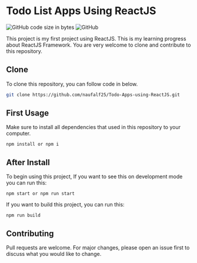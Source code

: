 # Todo List Apps Using ReactJS

![GitHub code size in bytes](https://img.shields.io/github/languages/code-size/naufalf25/Todo-Apps-using-ReactJS) ![GitHub](https://img.shields.io/github/license/naufalf25/Todo-Apps-using-ReactJS)

This project is my first project using ReactJS. This is my learning progress about ReactJS Framework. You are very welcome to clone and contribute to this repository.

## Clone

To clone this repository, you can follow code in below.

```bash
git clone https://github.com/naufalf25/Todo-Apps-using-ReactJS.git
```

## First Usage

Make sure to install all dependencies that used in this repository to your computer.
```npm
npm install or npm i
```

## After Install

To begin using this project, 
If you want to see this on development mode you can run this:
```npm 
npm start or npm run start
```

If you want to build this project, you can run this:
```npm
npm run build
```

## Contributing

Pull requests are welcome. For major changes, please open an issue first
to discuss what you would like to change.
